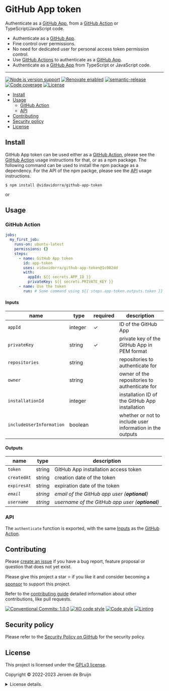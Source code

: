 # GitHub App token <!-- omit in toc -->

Authenticate as a [GitHub App][github-app], from a [GitHub Action][github-action] or TypeScript/JavaScript code.

- Authenticate as a [GitHub App][github-app].
- Fine control over permissions.
- No need for dedicated user for personal access token permission control.
- Use [GitHub Actions][github-action] to authenticate as a [GitHub App][github-app].
- Authenticate as a [GitHub App][github-app] from TypeScript or JavaScript code.

---

[![Node.js version support](https://img.shields.io/node/v/github-app-token?logo=node.js&style=flat-square)](https://nodejs.org/en/about/releases/)
[![Renovate enabled](https://img.shields.io/badge/Renovate-enabled-brightgreen?logo=renovatebot&logoColor&style=flat-square)](https://renovatebot.com)
[![semantic-release](https://img.shields.io/badge/%20%20%F0%9F%93%A6%F0%9F%9A%80-semantic--release-e10079?style=flat-square)](https://github.com/semantic-release/semantic-release)
[![Code coverage](https://img.shields.io/codecov/c/github/vidavidorra/github-app-token?logo=codecov&style=flat-square)](https://codecov.io/gh/vidavidorra/github-app-token)
[![License](https://img.shields.io/github/license/vidavidorra/github-app-token?style=flat-square)](LICENSE.md)

- [Install](#install)
- [Usage](#usage)
  - [GitHub Action](#github-action)
  - [API](#api)
- [Contributing](#contributing)
- [Security policy](#security-policy)
- [License](#license)

## Install

GitHub App token can be used either as a [GitHub Action][github-action], please see the [GitHub Action](#github-action) usage instructions for that, or as a npm package. The following command can be used to install the npm package as a dependency. For the API of the npm packge, please see the [API](#api) usage instructions.

```shell
$ npm install @vidavidorra/github-app-token
```

or

## Usage

### GitHub Action

```yml
jobs:
  my_first_job:
    runs-on: ubuntu-latest
    permissions: {}
    steps:
      - name: GitHub App token
        id: app-token
        uses: vidavidorra/github-app-token@1c002dd
        with:
          appId: ${{ secrets.APP_ID }}
          privateKey: ${{ secrets.PRIVATE_KEY }}
      - name: Use the token
        run: # Some command using ${{ steps.app-token.outputs.token }}
```

<a name="inputs"></a>

#### Inputs <!-- omit in toc -->

| name                     | type    | required | description                                               |
| ------------------------ | ------- | -------- | --------------------------------------------------------- |
| `appId`                  | integer | ✓        | ID of the GitHub App                                      |
| `privateKey`             | string  | ✓        | private key of the GitHub App in PEM format               |
| `repositories`           | string  |          | repositories to authenticate for                          |
| `owner`                  | string  |          | owner of the repositories to authenticate for             |
| `installationId`         | integer |          | installation ID of the GitHub App installation            |
| `includeUserInformation` | boolean |          | whether or not to include user information in the outputs |

#### Outputs <!-- omit in toc -->

| name         | type     | description                                      |
| ------------ | -------- | ------------------------------------------------ |
| `token`      | string   | GitHub App installation access token             |
| `createdAt`  | string   | creation date of the token                       |
| `expiresAt`  | string   | expiration date of the token                     |
| _`email`_    | _string_ | _email of the GitHub app user (**optional**)_    |
| _`username`_ | _string_ | _username of the GitHub app user (**optional**)_ |

### API

The `authenticate` function is exported, with the same [Inputs](#inputs) as the [GitHub Action](#github-action).

## Contributing

Please [create an issue](https://github.com/vidavidorra/github-app-token/issues/new/choose) if you have a bug report, feature proposal or question that does not yet exist.

Please give this project a star ⭐ if you like it and consider becoming a [sponsor](https://github.com/sponsors/jdbruijn) to support this project.

Refer to the [contributing guide](https://github.com/vidavidorra/.github/blob/main/CONTRIBUTING.md) detailed information about other contributions, like pull requests.

[![Conventional Commits: 1.0.0](https://img.shields.io/badge/Conventional%20Commits-1.0.0-yellow?style=flat-square)](https://conventionalcommits.org)
[![XO code style](https://img.shields.io/badge/code_style-XO-5ed9c7.svg?style=flat-square)](https://github.com/xojs/xo)
[![Code style](https://img.shields.io/badge/code_style-Prettier-ff69b4?logo=prettier&style=flat-square)](https://github.com/prettier/prettier)
[![Linting](https://img.shields.io/badge/linting-ESLint-lightgrey?logo=eslint&style=flat-square)](https://eslint.org)

## Security policy

Please refer to the [Security Policy on GitHub](https://github.com/vidavidorra/github-app-token/security/) for the security policy.

## License

This project is licensed under the [GPLv3 license](https://www.gnu.org/licenses/gpl.html).

Copyright © 2022-2023 Jeroen de Bruijn

<details><summary>License details.</summary>
<p>

This program is free software: you can redistribute it and/or modify
it under the terms of the GNU General Public License as published by
the Free Software Foundation, either version 3 of the License, or
(at your option) any later version.

This program is distributed in the hope that it will be useful,
but WITHOUT ANY WARRANTY; without even the implied warranty of
MERCHANTABILITY or FITNESS FOR A PARTICULAR PURPOSE. See the
GNU General Public License for more details.

You should have received a copy of the GNU General Public License
along with this program. If not, see <http://www.gnu.org/licenses/>.

The full text of the license is available in the [LICENSE](LICENSE.md) file in this repository and [online](https://www.gnu.org/licenses/gpl.html).

</details>

<!-- References -->

[github-action]: https://github.com/features/actions/
[github-app]: https://docs.github.com/en/developers/apps/getting-started-with-apps/about-apps
